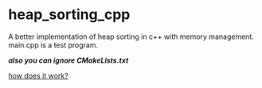 # heap_sorting_cpp
A better implementation of heap sorting in c++ with memory management.
main.cpp is a test program.

***also you can ignore CMakeLists.txt***

[how does it work?](https://github.com/Bu64p/Heap_Sorting/blob/main/README.md#how-does-it-work)
 
 
